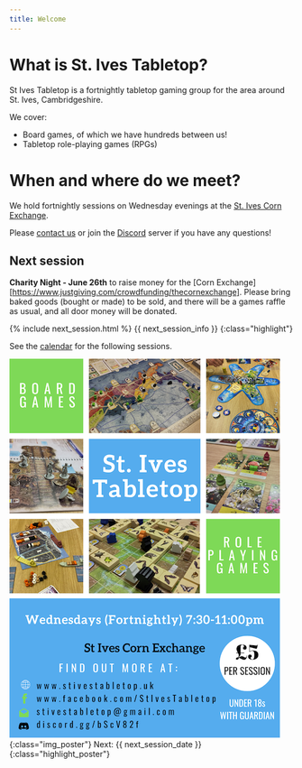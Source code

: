 ```yaml
---
title: Welcome
---
```


# What is St. Ives Tabletop?

St Ives Tabletop is a fortnightly tabletop gaming group for the area around St. Ives, Cambridgeshire.

We cover:
* Board games, of which we have hundreds between us!
* Tabletop role-playing games (RPGs)


# When and where do we meet?

We hold fortnightly sessions on Wednesday evenings at the [St. Ives Corn Exchange](/Directions.html).

Please [contact us][Contact] or join the [Discord][Discord] server if you have any questions!

## Next session

**Charity Night - June 26th** to raise money for the [Corn Exchange][https://www.justgiving.com/crowdfunding/thecornexchange]. Please bring baked goods (bought or made) to be sold, and there will be a games raffle as usual, and all door money will be donated.

{% include next_session.html %}
{{ next_session_info }}
{:class="highlight"} 

See the [calendar](/Calendar.html) for the following sessions.

![Poster](/images/Poster.png "Next Session: {{ next_session_date }}"){:class="img_poster"}
Next: {{ next_session_date }}
{:class="highlight_poster"} 

[Discord]: https://discord.gg/bScV82f
[Contact]: /Contact.html
